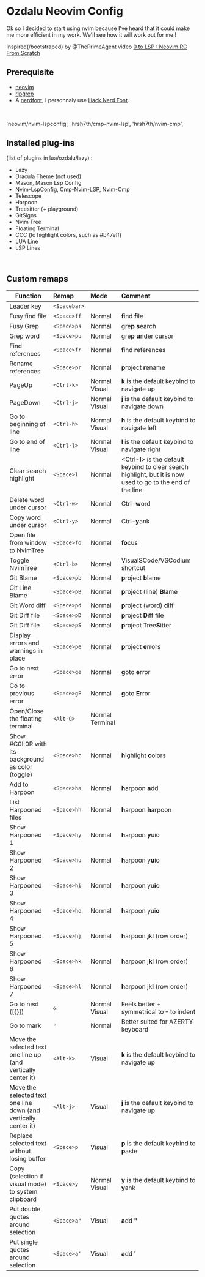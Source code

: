 # Ozdalu Neovim Config

Ok so I decided to start using nvim because I've heard that it could make me more efficient in my work. We'll see how it will work out for me !

Inspired(/bootstraped) by @ThePrimeAgent video [0 to LSP : Neovim RC From Scratch](https://www.youtube.com/watch?v=w7i4amO\_zaE)

## Prerequisite

- [neovim](https://github.com/neovim/neovim)
- [ripgrep](https://github.com/BurntSushi/ripgrep)
- A [nerdfont](https://www.nerdfonts.com/font-downloads), I personnaly use [Hack Nerd Font](https://github.com/ryanoasis/nerd-fonts/releases/download/v3.0.2/Hack.zip).

<br>

  'neovim/nvim-lspconfig',
  'hrsh7th/cmp-nvim-lsp',
  'hrsh7th/nvim-cmp',
## Installed plug-ins

(list of plugins in lua/ozdalu/lazy) :
- Lazy
- Dracula Theme (not used)
- Mason, Mason Lsp Config
- Nvim-LspConfig, Cmp-Nvim-LSP, Nvim-Cmp
- Telescope
- Harpoon
- Treesitter (+ playground)
- GitSigns
- Nvim Tree
- Floating Terminal
- CCC (to highlight colors, such as #b47eff)
- LUA Line
- LSP Lines

<br>

## Custom remaps

Function | Remap | Mode | Comment
---------|:------|:-----|:-------|
Leader key | `<Spacebar>` |   |   |
Fusy find file | `<Space>ff`| Normal | **f**ind **f**ile
Fusy Grep | `<Space>ps`| Normal | gre**p** **s**earch
Grep word | `<Space>pu`| Normal | gre**p** **u**nder cursor
Find references | `<Space>fr`| Normal | **f**ind **r**eferences
Rename references | `<Space>pr`| Normal | **p**roject **r**ename
PageUp | `<Ctrl-k>` | Normal<br>Visual | **k** is the default keybind to navigate up
PageDown | `<Ctrl-j>` | Normal<br>Visual | **j** is the default keybind to navigate down
Go to beginning of line | `<Ctrl-h>` | Normal<br>Visual | **h** is the default keybind to navigate left
Go to end of line | `<Ctrl-l>` | Normal<br>Visual | **l** is the default keybind to navigate right
Clear search highlight | `<Space>l` | Normal | \<Ctrl-**l**\> is the default keybind to clear search highlight, but it is now used to go to the end of the line
Delete word under cursor | `<Ctrl-w>` | Normal | Ctrl-**w**ord
Copy word under cursor | `<Ctrl-y>` | Normal | Ctrl-**y**ank
Open file from window to NvimTree | `<Space>fo`| Normal | **fo**cus
Toggle NvimTree | `<Ctrl-b>` | Normal | VisualSCode/VSCodium shortcut
Git Blame | `<Space>pb`| Normal | **p**roject **b**lame
Git Line Blame | `<Space>pB`| Normal | **p**roject (line) **B**lame
Git Word diff | `<Space>pd`| Normal | **p**roject (word) **d**iff
Git Diff file | `<Space>pD`| Normal | **p**roject **D**iff file
Git Diff file | `<Space>pS`| Normal | **p**roject Tree**S**itter
Display errors and warnings in place | `<Space>pe` | Normal | **p**roject **e**rrors
Go to next error | `<Space>ge` | Normal | **g**oto **e**rror
Go to previous error | `<Space>gE` | Normal | **g**oto **E**rror
Open/Close the floating terminal | `<Alt-ù>` | Normal<br>Terminal |  |
Show #C0L0R with its background as color (toggle) | `<Space>hc` | Normal | **h**ighlight **c**olors
Add to Harpoon | `<Space>ha` | Normal | **h**arpoon **a**dd
List Harpooned files | `<Space>hh` | Normal | **h**arpoon **h**arpoon
Show Harpooned 1 | `<Space>hy` | Normal | **h**arpoon **y**uio
Show Harpooned 2 | `<Space>hu` | Normal | **h**arpoon y**u**io
Show Harpooned 3 | `<Space>hi` | Normal | **h**arpoon yu**i**o
Show Harpooned 4 | `<Space>ho` | Normal | **h**arpoon yui**o**
Show Harpooned 5 | `<Space>hj` | Normal | **h**arpoon **j**kl (row order)
Show Harpooned 6 | `<Space>hk` | Normal | **h**arpoon j**k**l (row order)
Show Harpooned 7 | `<Space>hl` | Normal | **h**arpoon jk**l** (row order)
Go to next ([{}]) | `&` | Normal<br>Visual | Feels better + symmetrical to `=` to indent
Go to mark | `²` | Normal | Better suited for AZERTY keyboard
Move the selected text one line up (and vertically center it) | `<Alt-k>` | Visual | **k** is the default keybind to navigate up
Move the selected text one line down (and vertically center it) | `<Alt-j>` | Visual | **j** is the default keybind to navigate up
Replace selected text without losing buffer | `<Space>p` | Visual | **p** is the default keybind to **p**aste
Copy (selection if visual mode) to system clipboard | `<Space>y` | Normal<br>Visual | **y** is the default keybind to **y**ank
Put double quotes around selection | `<Space>a"` | Visual | **a**dd **"**
Put single quotes around selection | `<Space>a'` | Visual | **a**dd **'**
